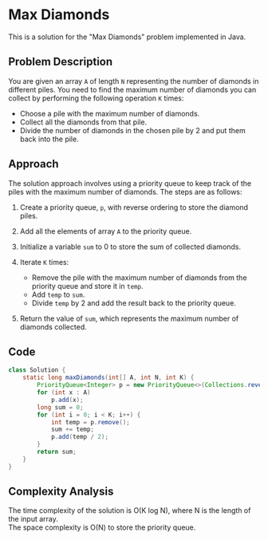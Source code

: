 # Max Diamonds 

This is a solution for the "Max Diamonds" problem implemented in Java.

## Problem Description

You are given an array `A` of length `N` representing the number of diamonds in different piles. You need to find the maximum number of diamonds you can collect by performing the following operation `K` times:
- Choose a pile with the maximum number of diamonds.
- Collect all the diamonds from that pile.
- Divide the number of diamonds in the chosen pile by 2 and put them back into the pile.

## Approach

The solution approach involves using a priority queue to keep track of the piles with the maximum number of diamonds. The steps are as follows:

1. Create a priority queue, `p`, with reverse ordering to store the diamond piles.
2. Add all the elements of array `A` to the priority queue.
3. Initialize a variable `sum` to 0 to store the sum of collected diamonds.
4. Iterate `K` times:
   - Remove the pile with the maximum number of diamonds from the priority queue and store it in `temp`.
   - Add `temp` to `sum`.
   - Divide `temp` by 2 and add the result back to the priority queue.

5. Return the value of `sum`, which represents the maximum number of diamonds collected.

## Code

```java
class Solution {
    static long maxDiamonds(int[] A, int N, int K) {
        PriorityQueue<Integer> p = new PriorityQueue<>(Collections.reverseOrder());
        for (int x : A)
            p.add(x);
        long sum = 0;
        for (int i = 0; i < K; i++) {
            int temp = p.remove();
            sum += temp;
            p.add(temp / 2);
        }
        return sum;
    }
}
```
## Complexity Analysis

The time complexity of the solution is O(K log N), where N is the length of the input array.<br>The space complexity is O(N) to store the priority queue.
